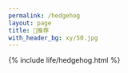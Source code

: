 ```yaml
---
permalink: /hedgehog  
layout: page    
title: 🦔推荐  
with_header_bg: xy/50.jpg
---
```

{% include life/hedgehog.html %}